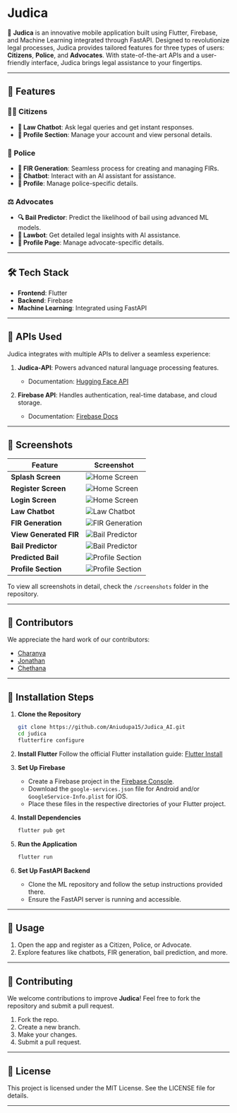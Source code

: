 # Judica

🚀 **Judica** is an innovative mobile application built using Flutter, Firebase, and Machine Learning integrated through FastAPI. Designed to revolutionize legal processes, Judica provides tailored features for three types of users: **Citizens**, **Police**, and **Advocates**. With state-of-the-art APIs and a user-friendly interface, Judica brings legal assistance to your fingertips.

---

## 🌟 Features

### 👨‍💼 Citizens
- **🤖 Law Chatbot**: Ask legal queries and get instant responses.
- **👤 Profile Section**: Manage your account and view personal details.

### 👮 Police
- **📜 FIR Generation**: Seamless process for creating and managing FIRs.
- **🤖 Chatbot**: Interact with an AI assistant for assistance.
- **👤 Profile**: Manage police-specific details.

### ⚖️ Advocates
- **🔍 Bail Predictor**: Predict the likelihood of bail using advanced ML models.
- **🤖 Lawbot**: Get detailed legal insights with AI assistance.
- **👤 Profile Page**: Manage advocate-specific details.

---

## 🛠️ Tech Stack
- **Frontend**: Flutter
- **Backend**: Firebase
- **Machine Learning**: Integrated using FastAPI

---

## 🤖 APIs Used
Judica integrates with multiple APIs to deliver a seamless experience:

1. **Judica-API**: Powers advanced natural language processing features.  
   - Documentation: [Hugging Face API](https://github.com/Aniudupa15/Judica-API.git)

2. **Firebase API**: Handles authentication, real-time database, and cloud storage.  
   - Documentation: [Firebase Docs](https://firebase.google.com/docs)

---

## 🎨 Screenshots

| Feature                | Screenshot                                                                                       |
|------------------------|--------------------------------------------------------------------------------------------------|
| **Splash Screen**         | ![Home Screen](screenshots/Splash_Screen.png)                                                 |
| **Register Screen**         | ![Home Screen](screenshots/Register_Page.jpeg)                                                  |
| **Login Screen**         | ![Home Screen](screenshots/Login_Page.png)                                                      |
| **Law Chatbot**         | ![Law Chatbot](screenshots/LawChat_Screen.png)                                                  |
| **FIR Generation**      | ![FIR Generation](screenshots/Generate_FIR.png)                                                 |
| **View Generated FIR**      | ![Bail Predictor](screenshots/View_Fir.png)                                                     |
| **Bail Predictor**      | ![Bail Predictor](screenshots/Bail_Page.png)                                                    |
| **Predicted Bail**     | ![Profile Section](screenshots/Bail_Predicted.png)                                              |
| **Profile Section**     | ![Profile Section](screenshots/Profile_Page.png)                                                |

To view all screenshots in detail, check the `/screenshots` folder in the repository.

---

## 👥 Contributors
We appreciate the hard work of our contributors:
- [Charanya](https://github.com/kcharanya20)
- [Jonathan](https://github.com/Jonathan-Dsouza1)
- [Chethana](https://github.com/ChethanaGwda)

---

## 🚀 Installation Steps

1. **Clone the Repository**
   ```bash
   git clone https://github.com/Aniudupa15/Judica_AI.git
   cd judica
   flutterfire configure
   ```

2. **Install Flutter**
   Follow the official Flutter installation guide: [Flutter Install](https://flutter.dev/docs/get-started/install)

3. **Set Up Firebase**
   - Create a Firebase project in the [Firebase Console](https://console.firebase.google.com/).
   - Download the `google-services.json` file for Android and/or `GoogleService-Info.plist` for iOS.
   - Place these files in the respective directories of your Flutter project.

4. **Install Dependencies**
   ```bash
   flutter pub get
   ```

5. **Run the Application**
   ```bash
   flutter run
   ```

6. **Set Up FastAPI Backend**
   - Clone the ML repository and follow the setup instructions provided there.
   - Ensure the FastAPI server is running and accessible.

---

## 📖 Usage
1. Open the app and register as a Citizen, Police, or Advocate.
2. Explore features like chatbots, FIR generation, bail prediction, and more.

---

## 🤝 Contributing
We welcome contributions to improve **Judica**! Feel free to fork the repository and submit a pull request.

1. Fork the repo.
2. Create a new branch.
3. Make your changes.
4. Submit a pull request.

---

## 📜 License
This project is licensed under the MIT License. See the LICENSE file for details.

---
